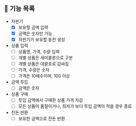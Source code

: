 ## 🚀 기능 목록

* 자판기
  * [x] 보유할 금액 입력
  * [x] 금액은 숫자만 가능
  * [x] 자판기가 보유할 동전 생성
* 상품 입력
  * [ ] 상품명, 가격, 수량 입력
  * [ ] 개별 상품은 세미콜론으로 구분
  * [ ] 개별 상품은 대괄호로 감싸짐
  * [ ] 가격, 수량은 숫자
  * [ ] 가격은 10배수이며, 100 이상
* 금액 투입
  * [ ] 금액은 숫자
* 상품 구매
  * [ ] 투입 금액에서 구매한 상품 가격 차감
  * [ ] 모든 상품이 품절이거나, 최저가 보다 투입 금액이 적을 경우 종료
* 잔돈 반환
  * [ ] 보유한 금액으로 잔돈 반환